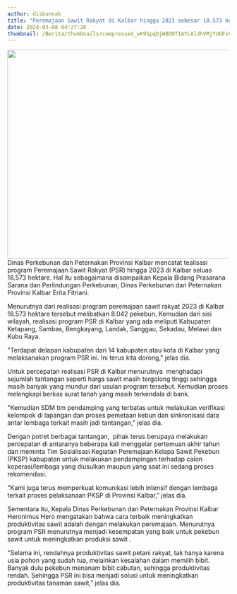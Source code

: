 ```yaml
---
author: disbunnak
title: "Peremajaan Sawit Rakyat di Kalbar hingga 2023 sebesar 18.573 hektare"
date: 2024-03-08 04:27:26
thumbnail: /Berita/thumbnails/compressed_wK9SpqDjW8D9T1AYLAldhVMjYUOFsVY4rkB6Ww82.jpg
---
```

<p><img src="/images/QhbMJvKn2XTeqCwJZ4uD.jpg" alt="" width="940" height="472" />Dinas Perkebunan dan Peternakan Provinsi Kalbar mencatat tealisasi program Peremajaan Sawit Rakyat (PSR) hingga 2023 di Kalbar seluas 18.573 hektare. Hal itu sebagaimana disampaikan Kepala Bidang Prasarana Sarana dan Perlindungan Perkebunan, Dinas Perkebunan dan Peternakan Provinsi Kalbar Erita Fitriani.</p>

<p>Menurutnya dari realisasi program peremajaan sawit rakyat 2023 di Kalbar 18.573 hektare tersebut melibatkan 8.042 pekebun. Kemudian dari sisi wilayah, realisasi program PSR di Kalbar yang ada meliputi Kabupaten Ketapang, Sambas, Bengkayang, Landak, Sanggau, Sekadau, Melawi dan Kubu Raya.</p>

<p>"Terdapat delapan kabupaten dari 14 kabupaten atau kota di Kalbar yang melaksanakan program PSR ini. Ini terus kita dorong," jelas dia.</p>

<p>Untuk percepatan realisasi PSR di Kalbar menurutnya&nbsp; menghadapi sejumlah tantangan seperti harga sawit masih tergolong tinggi sehingga masih banyak yang mundur dari usulan program tersebut. Kemudian proses melengkapi berkas surat tanah yang masih terkendala di bank.</p>

<p>"Kemudian SDM tim pendamping yang terbatas untuk melakukan verifikasi kelompok di lapangan dan proses pemetaan kebun dan sinkronisasi data antar lembaga terkait masih jadi tantangan," jelas dia.</p>

<p>Dengan potret berbagai tantangan,&nbsp; pihak terus berupaya melakukan percepatan di antaranya beberapa kali menggelar pertemuan akhir tahun dan meminta Tim Sosialisasi Kegiatan Peremajaan Kelapa Sawit Pekebun (PKSP) kabupaten untuk melakukan pendampingan terhadap calon koperasi/lembaga yang diusulkan maupun yang saat ini sedang proses rekomendasi.</p>

<p>"Kami juga terus memperkuat komunikasi lebih intensif dengan lembaga terkait proses pelaksanaan PKSP di Provinsi Kalbar," jelas dia.</p>

<p>Sementara itu, Kepala Dinas Perkebunan dan Peternakan Provinsi Kalbar Heronimus Hero mengatakan bahwa cara terbaik meningkatkan produktivitas sawit adalah dengan melakukan peremajaan. Menurutnya program PSR menurutnya menjadi kesempatan yang baik untuk pekebun sawit untuk meningkatkan produksi sawit .</p>

<p>"Selama ini, rendahnya produktivitas sawit petani rakyat, tak hanya karena usia pohon yang sudah tua, melainkan kesalahan dalam memilih bibit. Banyak dulu pekebun menanam bibit cabutan, sehingga produktivitas rendah. Sehingga PSR ini bisa menjadi solusi untuk meningkatkan produktivitas tanaman sawit,&rdquo; jelas dia.</p>
